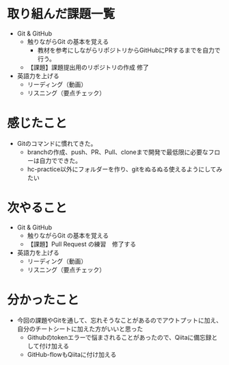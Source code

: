 # 取り組んだ課題一覧
- Git & GitHub
    - 触りながらGit の基本を覚える
        - 教材を参考にしながらリポジトリからGitHubにPRするまでを自力で行う。
    - 【課題】課題提出用のリポジトリの作成 修了
- 英語力を上げる
    - リーディング（動画）
    - リスニング（要点チェック）

# 感じたこと
- Gitのコマンドに慣れてきた。
    - branchの作成、push、PR、Pull、cloneまで開発で最低限に必要なフローは自力でできた。
    - hc-practice以外にフォルダーを作り、gitをぬるぬる使えるようにしてみたい

# 次やること
- Git & GitHub
    - 触りながらGit の基本を覚える
    - 【課題】Pull Request の練習　修了する
- 英語力を上げる
    - リーディング（動画）
    - リスニング（要点チェック）

# 分かったこと
- 今回の課題やGitを通して、忘れそうなことがあるのでアウトプットに加え、自分のチートシートに加えた方がいいと思った
    - Githubのtokenエラーで悩まされることがあったので、Qiitaに備忘録として付け加える
    - GitHub-flowもQiitaに付け加える